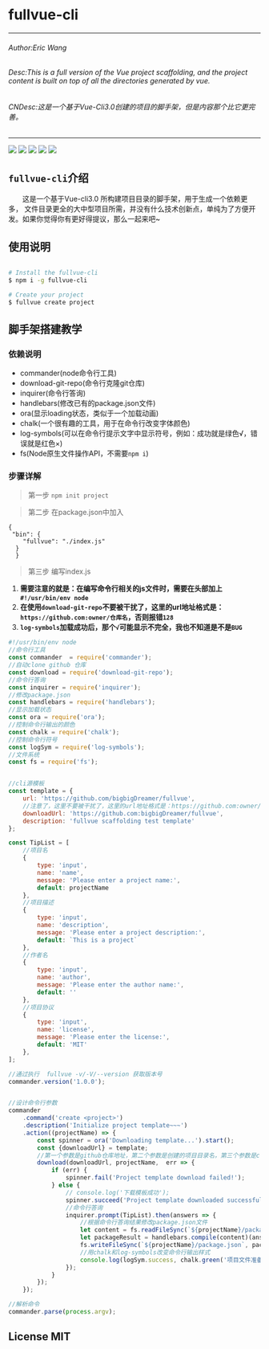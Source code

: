 # fullvue-cli

---
###### Author:Eric Wang

###### Desc:This is a full version of the Vue project scaffolding, and the project content is built on top of all the directories generated by vue.

###### CNDesc:这是一个基于Vue-Cli3.0创建的项目的脚手架，但是内容那个比它更完善。

---

![](https://img.shields.io/badge/Open%20Source-ByEricWang-orange.svg)
![](https://img.shields.io/npm/dy/fullvue-cli.svg?style=plastic)
![](https://img.shields.io/npm/l/fullvue-cli.svg)
![](https://img.shields.io/github/repo-size/bigbigDreamer/fullvue-cli.svg)
![](https://img.shields.io/npm/v/fullvue-cli.svg)

## `fullvue-cli`介绍

&emsp;&emsp;这是一个基于Vue-cli3.0 所构建项目目录的脚手架，用于生成一个依赖更多，
文件目录更全的大中型项目所需，并没有什么技术创新点，单纯为了方便开发。如果你觉得你有更好得提议，那么一起来吧~

## 使用说明

```bash

# Install the fullvue-cli
$ npm i -g fullvue-cli

# Create your project
$ fullvue create project

```

## 脚手架搭建教学

### 依赖说明

- commander(node命令行工具)
- download-git-repo(命令行克隆git仓库)
- inquirer(命令行答询)
- handlebars(修改已有的package.json文件)
- ora(显示loading状态，类似于一个加载动画)
- chalk(一个很有趣的工具，用于在命令行改变字体颜色)
- log-symbols(可以在命令行提示文字中显示符号，例如：成功就是绿色√，错误就是红色×)
- fs(Node原生文件操作API，不需要`npm i`)

### 步骤详解

>第一步 `npm init project`

>第二步 在package.json中加入
```json5
{
 "bin": {
    "fullvue": "./index.js"
  }
  }
```
>第三步 编写index.js

1. **需要注意的就是：在编写命令行相关的js文件时，需要在头部加上`#!/usr/bin/env node`**
2. **在使用`download-git-repo`不要被干扰了，这里的url地址格式是：`https://github.com:owner/仓库名`，否则报错`128`**
3. **`log-symbols`加载成功后，那个`√`可能显示不完全，我也不知道是不是`BUG`**

```javascript
#!/usr/bin/env node
//命令行工具
const commander  = require('commander');
//自动clone github 仓库
const download = require('download-git-repo');
//命令行答询
const inquirer = require('inquirer');
//修改package.json
const handlebars = require('handlebars');
//显示加载状态
const ora = require('ora');
//控制命令行输出的颜色
const chalk = require('chalk');
//控制命令行符号
const logSym = require('log-symbols');
//文件系统
const fs = require('fs');


//cli源模板
const template = {
    url: 'https://github.com/bigbigDreamer/fullvue',
    //注意了，这里不要被干扰了，这里的url地址格式是：https://github.com:owner/仓库名
    downloadUrl: 'https://github.com:bigbigDreamer/fullvue',
    description: 'fullvue scaffolding test template'
};

const TipList = [
    //项目名
    {
        type: 'input',
        name: 'name',
        message: 'Please enter a project name:',
        default: projectName
    },
    //项目描述
    {
        type: 'input',
        name: 'description',
        message: 'Please enter a project description:',
        default: `This is a project`
    },
    //作者名
    {
        type: 'input',
        name: 'author',
        message: 'Please enter the author name:',
        default: ''
    },
    //项目协议
    {
        type: 'input',
        name: 'license',
        message: 'Please enter the license:',
        default: 'MIT'
    },
];

//通过执行  fullvue -v/-V/--version 获取版本号
commander.version('1.0.0');


//设计命令行参数
commander
    .command('create <project>')
    .description('Initialize project template~~~')
    .action((projectName) => {
        const spinner = ora('Downloading template...').start();
        const {downloadUrl} = template;
        //第一个参数是github仓库地址，第二个参数是创建的项目目录名，第三个参数是clone
        download(downloadUrl, projectName,  err => {
            if (err) {
                spinner.fail('Project template download failed!');
            } else {
                // console.log('下载模板成功');
                spinner.succeed('Project template downloaded successfully!');
                //命令行答询
                inquirer.prompt(TipList).then(answers => {
                    //根据命令行答询结果修改package.json文件
                    let content = fs.readFileSync(`${projectName}/package.json`, 'utf8');
                    let packageResult = handlebars.compile(content)(answers);
                    fs.writeFileSync(`${projectName}/package.json`, packageResult);
                    //用chalk和log-symbols改变命令行输出样式
                    console.log(logSym.success, chalk.green('项目文件准备成功~~~'));
                });
            }
        });
    });

//解析命令
commander.parse(process.argv);

```

## License MIT



